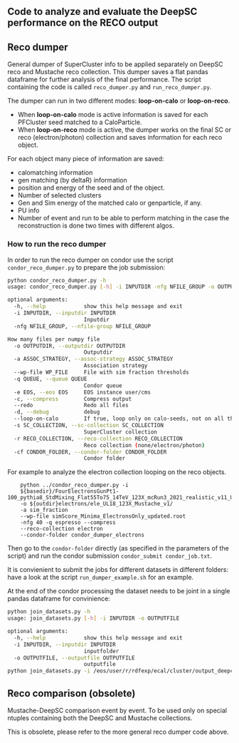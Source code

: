 ## Code to analyze and evaluate the DeepSC performance on the RECO output

## Reco dumper
General dumper of SuperCluster info to be applied separately on DeepSC reco and Mustache reco collection. 
This dumper saves a flat pandas dataframe for further analysis of the final performance. The 
script containing the code is called `reco_dumper.py` and `run_reco_dumper.py`.

The dumper can run in two different modes: **loop-on-calo** or **loop-on-reco**. 

- When **loop-on-calo** mode is active information is saved for each PFCluster seed matched to a CaloParticle. 
- When **loop-on-reco** mode is active, the dumper works on the final SC or reco (electron/photon) collection and saves
  information for each reco object. 
  
For each object many piece of information are saved:
- calomatching information
- gen matching (by deltaR) information
- position and energy of the seed and of the object. 
- Number of selected clusters
- Gen and Sim energy of the matched calo or genparticle, if any. 
- PU info
- Number of event and run to be able to perform matching in the case the reconstruction is done two times with different
  algos. 
  
### How to run the reco dumper
In order to run the reco dumper on condor use the script `condor_reco_dumper.py` to prepare the job submission: 

```bash
python condor_reco_dumper.py -h
usage: condor_reco_dumper.py [-h] -i INPUTDIR -nfg NFILE_GROUP -o OUTPUTDIR -a ASSOC_STRATEGY [--wp-file WP_FILE] -q QUEUE [-e EOS] [-c] [--redo] [-d] [--loop-on-calo] [-s SC_COLLECTION] [-r RECO_COLLECTION] [-cf CONDOR_FOLDER]

optional arguments:
  -h, --help            show this help message and exit
  -i INPUTDIR, --inputdir INPUTDIR
                        Inputdir
  -nfg NFILE_GROUP, --nfile-group NFILE_GROUP

How many files per numpy file
  -o OUTPUTDIR, --outputdir OUTPUTDIR
                        Outputdir
  -a ASSOC_STRATEGY, --assoc-strategy ASSOC_STRATEGY
                        Association strategy
  --wp-file WP_FILE     File with sim fraction thresholds
  -q QUEUE, --queue QUEUE
                        Condor queue
  -e EOS, --eos EOS     EOS instance user/cms
  -c, --compress        Compress output
  --redo                Redo all files
  -d, --debug           debug
  --loop-on-calo        If true, loop only on calo-seeds, not on all the SC
  -s SC_COLLECTION, --sc-collection SC_COLLECTION
                        SuperCluster collection
  -r RECO_COLLECTION, --reco-collection RECO_COLLECTION
                        Reco collection (none/electron/photon)
  -cf CONDOR_FOLDER, --condor-folder CONDOR_FOLDER
                        Condor folder

```

For example to analyze the electron collection looping on the reco objects. 

```
    python ../condor_reco_dumper.py -i
    ${basedir}/FourElectronsGunPt1-100_pythia8_StdMixing_Flat55To75_14TeV_123X_mcRun3_2021_realistic_v11_UL18_pfRechitThres_Dumper_SCRegression_EleRegression_Mustache_125X_bugFix 
    -o ${outdir}electrons/ele_UL18_123X_Mustache_v1/ 
    -a sim_fraction 
    --wp-file simScore_Minima_ElectronsOnly_updated.root 
    -nfg 40 -q espresso --compress 
    --reco-collection electron
    --condor-folder condor_dumper_electrons

```

Then go to the `condor-folder` directly (as specified in the parameters of the script) and run the condor submission `condor_submit condor_job.txt`. 

It is convienient to submit the jobs for different datasets in different folders: have a look at the script `run_dumper_example.sh`
for an example. 

At the end of the condor processing the dataset needs to be joint in a single pandas dataframe for convinience: 

```bash
python join_datasets.py -h                                                                                                                                                                                                   
usage: join_datasets.py [-h] -i INPUTDIR -o OUTPUTFILE

optional arguments:
  -h, --help            show this help message and exit
  -i INPUTDIR, --inputdir INPUTDIR
                        inputfolder
  -o OUTPUTFILE, --outputfile OUTPUTFILE
                        outputfile
python join_datasets.py -i /eos/user/r/rdfexp/ecal/cluster/output_deepcluster_dumper/reco_comparison/supercluster_regression/electrons/ele_UL18_123X_Mustache_v${ver} -o /eos/user/r/rdfexp/ecal/cluster/output_deepcluster_dumper/reco_comparison/supercluster_regression/electrons/ele_UL18_123X_Mustache_v${ver}_{type}.h5py
```


## Reco comparison (obsolete)
Mustache-DeepSC comparison event by event. 
To be used only on special ntuples containing both the DeepSC and Mustache collections. 

This is obsolete, please refer to the more general reco dumper code above. 

